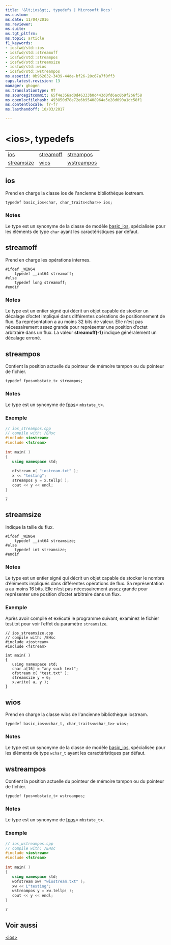 ```yaml
---
title: '&lt;ios&gt;, typedefs | Microsoft Docs'
ms.custom: 
ms.date: 11/04/2016
ms.reviewer: 
ms.suite: 
ms.tgt_pltfrm: 
ms.topic: article
f1_keywords:
- iosfwd/std::ios
- iosfwd/std::streamoff
- iosfwd/std::streampos
- iosfwd/std::streamsize
- iosfwd/std::wios
- iosfwd/std::wstreampos
ms.assetid: 0b962632-3439-44de-bf26-20c67a7f0ff3
caps.latest.revision: 13
manager: ghogen
ms.translationtype: MT
ms.sourcegitcommit: 65f4e356ad0d46333b0d443d0fd6ac0b9f2b6f58
ms.openlocfilehash: 493850d78e72e6b95408964a5e28d090a1dc58f1
ms.contentlocale: fr-fr
ms.lasthandoff: 10/03/2017

---
```

# <a name="ltiosgt-typedefs"></a>&lt;ios&gt;, typedefs
||||  
|-|-|-|  
|[ios](#ios)|[streamoff](#streamoff)|[streampos](#streampos)|  
|[streamsize](#streamsize)|[wios](#wios)|[wstreampos](#wstreampos)|  
  
##  <a name="ios"></a>  ios  
 Prend en charge la classe ios de l'ancienne bibliothèque iostream.  
  
```  
typedef basic_ios<char, char_traits<char>> ios;  
```  
  
### <a name="remarks"></a>Notes  
 Le type est un synonyme de la classe de modèle [basic_ios](../standard-library/basic-ios-class.md), spécialisée pour les éléments de type `char` ayant les caractéristiques par défaut.  
  
##  <a name="streamoff"></a>  streamoff  
 Prend en charge les opérations internes.  
  
```  
#ifdef _WIN64  
    typedef __int64 streamoff;  
#else  
    typedef long streamoff;  
#endif  
```  
  
### <a name="remarks"></a>Notes  
 Le type est un entier signé qui décrit un objet capable de stocker un décalage d’octet impliqué dans différentes opérations de positionnement de flux. Sa représentation a au moins 32 bits de valeur. Elle n’est pas nécessairement assez grande pour représenter une position d’octet arbitraire dans un flux. La valeur **streamoff(-1)** indique généralement un décalage erroné.  
  
##  <a name="streampos"></a>  streampos  
 Contient la position actuelle du pointeur de mémoire tampon ou du pointeur de fichier.  
  
```  
typedef fpos<mbstate_t> streampos;  
```  
  
### <a name="remarks"></a>Notes  
 Le type est un synonyme de [fpos](../standard-library/fpos-class.md)< `mbstate_t`>.  
  
### <a name="example"></a>Exemple  
  
```cpp  
// ios_streampos.cpp  
// compile with: /EHsc  
#include <iostream>  
#include <fstream>  
  
int main( )   
{  
   using namespace std;  
  
   ofstream x( "iostream.txt" );  
   x << "testing";  
   streampos y = x.tellp( );  
   cout << y << endl;  
}  
```  
  
```Output  
7  
```  
  
##  <a name="streamsize"></a>  streamsize  
 Indique la taille du flux.  
  
```  
#ifdef _WIN64  
    typedef __int64 streamsize;  
#else  
    typedef int streamsize;  
#endif  
```  
  
### <a name="remarks"></a>Notes  
 Le type est un entier signé qui décrit un objet capable de stocker le nombre d’éléments impliqués dans différentes opérations de flux. Sa représentation a au moins 16 bits. Elle n’est pas nécessairement assez grande pour représenter une position d’octet arbitraire dans un flux.  
  
### <a name="example"></a>Exemple  
  Après avoir compilé et exécuté le programme suivant, examinez le fichier test.txt pour voir l’effet du paramètre `streamsize`.  
  
```  
// ios_streamsize.cpp  
// compile with: /EHsc  
#include <iostream>  
#include <fstream>  
  
int main( )   
{  
   using namespace std;  
   char a[16] = "any such text";  
   ofstream x( "test.txt" );  
   streamsize y = 6;  
   x.write( a, y );  
}  
```  
  
##  <a name="wios"></a>  wios  
 Prend en charge la classe wios de l'ancienne bibliothèque iostream.  
  
```  
typedef basic_ios<wchar_t, char_traits<wchar_t>> wios;  
```  
  
### <a name="remarks"></a>Notes  
 Le type est un synonyme de la classe de modèle [basic_ios](../standard-library/basic-ios-class.md), spécialisée pour les éléments de type `wchar_t` ayant les caractéristiques par défaut.  
  
##  <a name="wstreampos"></a>  wstreampos  
 Contient la position actuelle du pointeur de mémoire tampon ou du pointeur de fichier.  
  
```  
typedef fpos<mbstate_t> wstreampos;  
```  
  
### <a name="remarks"></a>Notes  
 Le type est un synonyme de [fpos](../standard-library/fpos-class.md)< `mbstate_t`>.  
  
### <a name="example"></a>Exemple  
  
```cpp  
// ios_wstreampos.cpp  
// compile with: /EHsc  
#include <iostream>  
#include <fstream>  
  
int main( )   
{  
   using namespace std;  
   wofstream xw( "wiostream.txt" );  
   xw << L"testing";  
   wstreampos y = xw.tellp( );  
   cout << y << endl;  
}  
```  
  
```Output  
7  
```  
  
## <a name="see-also"></a>Voir aussi  
 [\<ios>](../standard-library/ios.md)


